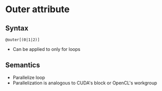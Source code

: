# Outer attribute

## Syntax
```
@outer[(0|1|2)]
```

- Can be applied to only for loops

## Semantics
- Parallelize loop
- Parallelization is analogous to CUDA's block or OpenCL's workgroup
